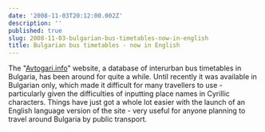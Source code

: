 ```yaml
---
date: '2008-11-03T20:12:00.002Z'
description: ''
published: true
slug: 2008-11-03-bulgarian-bus-timetables-now-in-english
title: Bulgarian bus timetables - now in English
---
```


The "<a href="http://avtogari.info/index_en.php">Avtogari.info</a>" website, a database of interurban bus timetables in Bulgaria, has been around for quite a while. Until recently it was available in Bulgarian only, which made it difficult for many travellers to use - particularly given the difficulties of inputting place names in Cyrillic characters. Things have just got a whole lot easier with the launch of an English language version of the site - very useful for anyone planning to travel around Bulgaria by public transport.